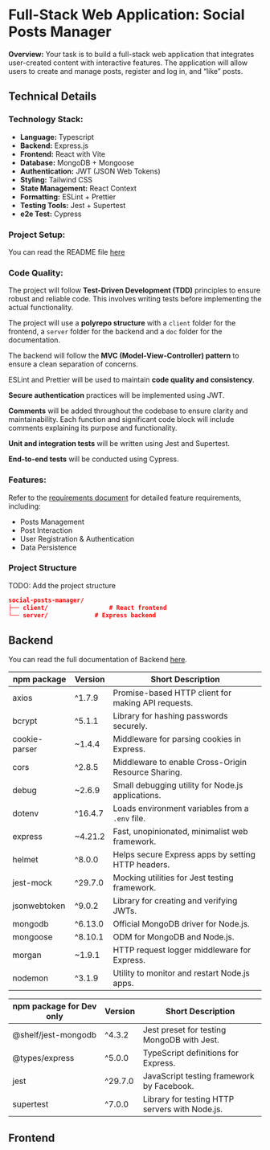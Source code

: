 # Full-Stack Web Application: Social Posts Manager

**Overview:**
Your task is to build a full-stack web application that integrates user-created content with interactive features. The application will allow users to create and manage posts, register and log in, and “like” posts.

## Technical Details

### Technology Stack:

- **Language:** Typescript
- **Backend:** Express.js
- **Frontend:** React with Vite
- **Database:** MongoDB + Mongoose
- **Authentication:** JWT (JSON Web Tokens)
- **Styling:** Tailwind CSS
- **State Management:** React Context 
- **Formatting:** ESLint + Prettier
- **Testing Tools:** Jest + Supertest
- **e2e Test:** Cypress

### Project Setup:

You can read the README file [here](../README.md)

### Code Quality:

The project will follow **Test-Driven Development (TDD)** principles to ensure robust and reliable code. This involves writing tests before implementing the actual functionality.

The project will use a **polyrepo structure** with a `client` folder for the frontend, a `server` folder for the backend and a `doc` folder for the documentation.

The backend will follow the **MVC (Model-View-Controller) pattern** to ensure a clean separation of concerns.

ESLint and Prettier will be used to maintain **code quality and consistency**.

**Secure authentication** practices will be implemented using JWT.

**Comments** will be added throughout the codebase to ensure clarity and maintainability. Each function and significant code block will include comments explaining its purpose and functionality.

**Unit and integration tests** will be written using Jest and Supertest.

**End-to-end tests** will be conducted using Cypress.

### Features:

Refer to the [requirements document](../docs/requirements.md) for detailed feature requirements, including:

- Posts Management
- Post Interaction
- User Registration & Authentication
- Data Persistence

### Project Structure

TODO: Add the project structure

```json
social-posts-manager/
├── client/                 # React frontend
└── server/             # Express backend
```

## Backend

You can read the full documentation of Backend [here](./server.md).

| npm package   | Version | Short Description                                   |
| ------------- | ------- | --------------------------------------------------- |
| axios         | ^1.7.9  | Promise-based HTTP client for making API requests.  |
| bcrypt        | ^5.1.1  | Library for hashing passwords securely.             |
| cookie-parser | ~1.4.4  | Middleware for parsing cookies in Express.          |
| cors          | ^2.8.5  | Middleware to enable Cross-Origin Resource Sharing. |
| debug         | ~2.6.9  | Small debugging utility for Node.js applications.   |
| dotenv        | ^16.4.7 | Loads environment variables from a `.env` file.     |
| express       | ~4.21.2 | Fast, unopinionated, minimalist web framework.      |
| helmet        | ^8.0.0  | Helps secure Express apps by setting HTTP headers.  |
| jest-mock     | ^29.7.0 | Mocking utilities for Jest testing framework.       |
| jsonwebtoken  | ^9.0.2  | Library for creating and verifying JWTs.            |
| mongodb       | ^6.13.0 | Official MongoDB driver for Node.js.                |
| mongoose      | ^8.10.1 | ODM for MongoDB and Node.js.                        |
| morgan        | ~1.9.1  | HTTP request logger middleware for Express.         |
| nodemon       | ^3.1.9  | Utility to monitor and restart Node.js apps.        |

| npm package for Dev only | Version | Short Description                              |
| ------------------------ | ------- | ---------------------------------------------- |
| @shelf/jest-mongodb      | ^4.3.2  | Jest preset for testing MongoDB with Jest.     |
| @types/express           | ^5.0.0  | TypeScript definitions for Express.            |
| jest                     | ^29.7.0 | JavaScript testing framework by Facebook.      |
| supertest                | ^7.0.0  | Library for testing HTTP servers with Node.js. |

## Frontend

